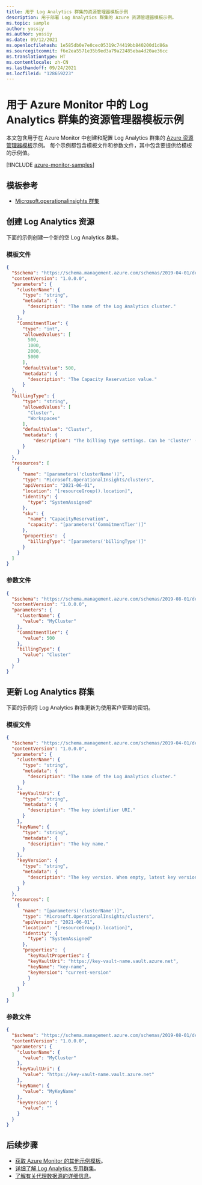 ```yaml
---
title: 用于 Log Analytics 群集的资源管理器模板示例
description: 用于部署 Log Analytics 群集的 Azure 资源管理器模板示例。
ms.topic: sample
author: yossiy
ms.author: yossiy
ms.date: 09/12/2021
ms.openlocfilehash: 1e585db0e7e0cec05319c74419bb840200d1d86a
ms.sourcegitcommit: f6e2ea5571e35b9ed3a79a22485eba4d20ae36cc
ms.translationtype: HT
ms.contentlocale: zh-CN
ms.lasthandoff: 09/24/2021
ms.locfileid: "128659223"
---
```

# <a name="resource-manager-template-samples-for-log-analytics-clusters-in-azure-monitor"></a>用于 Azure Monitor 中的 Log Analytics 群集的资源管理器模板示例
本文包含用于在 Azure Monitor 中创建和配置 Log Analytics 群集的 [Azure 资源管理器模板](../../azure-resource-manager/templates/syntax.md)示例。 每个示例都包含模板文件和参数文件，其中包含要提供给模板的示例值。

[!INCLUDE [azure-monitor-samples](../../../includes/azure-monitor-resource-manager-samples.md)]


## <a name="template-references"></a>模板参考

- [Microsoft.operationalinsights 群集](/azure/templates/microsoft.operationalinsights/2020-03-01-preview/clusters) 

## <a name="create-a-log-analytics-cluster"></a>创建 Log Analytics 资源
下面的示例创建一个新的空 Log Analytics 群集。

### <a name="template-file"></a>模板文件

```json
{
  "$schema": "https://schema.management.azure.com/schemas/2019-04-01/deploymentTemplate.json#",
  "contentVersion": "1.0.0.0",
  "parameters": {
    "clusterName": {
      "type": "string",
      "metadata": {
        "description": "The name of the Log Analytics cluster."
      }
    },
    "CommitmentTier": {
      "type": "int",
      "allowedValues": [
        500,
        1000,
        2000,
        5000
      ],
      "defaultValue": 500,
      "metadata": {
        "description": "The Capacity Reservation value."
      }
  },
  "billingType": {
      "type": "string",
      "allowedValues": [
        "Cluster",
        "Workspaces"
      ],
      "defaultValue": "Cluster",
      "metadata": {
          "description": "The billing type settings. Can be 'Cluster' (default) or 'Workspaces' for proportional billing on workspaces."
      }
    }
  },
  "resources": [
    {
      "name": "[parameters('clusterName')]",
      "type": "Microsoft.OperationalInsights/clusters",
      "apiVersion": "2021-06-01",
      "location": "[resourceGroup().location]",
      "identity": {
        "type": "SystemAssigned"
      },
      "sku": {
        "name": "CapacityReservation",
        "capacity": "[parameters('CommitmentTier')]"
      },
      "properties":  {
        "billingType": "[parameters('billingType')]"
      }
    }
  ]
}
```

### <a name="parameter-file"></a>参数文件

```json
{
  "$schema": "https://schema.management.azure.com/schemas/2019-08-01/deploymentParameters.json#",
  "contentVersion": "1.0.0.0",
  "parameters": {
    "clusterName": {
      "value": "MyCluster"
    },
    "CommitmentTier": {
      "value": 500
    },
    "billingType": {
      "value": "Cluster"
    }
  }
}
```

## <a name="update-a-log-analytics-cluster"></a>更新 Log Analytics 群集
下面的示例将 Log Analytics 群集更新为使用客户管理的密钥。

### <a name="template-file"></a>模板文件

```json
{
  "$schema": "https://schema.management.azure.com/schemas/2019-04-01/deploymentTemplate.json#",
  "contentVersion": "1.0.0.0",
  "parameters": {
    "clusterName": {
      "type": "string",
      "metadata": {
        "description": "The name of the Log Analytics cluster."
      }
    },
    "keyVaultUri": {
      "type": "string",
      "metadata": {
        "description": "The key identifier URI."
      }
    },
    "keyName": {
      "type": "string",
      "metadata": {
        "description": "The key name."
      }
    },
    "keyVersion": {
      "type": "string",
      "metadata": {
        "description": "The key version. When empty, latest key version is used."
      }
    }
  },
  "resources": [
    {
      "name": "[parameters('clusterName')]",
      "type": "Microsoft.OperationalInsights/clusters",
      "apiVersion": "2021-06-01",
      "location": "[resourceGroup().location]",
      "identity": {
        "type": "SystemAssigned"
      },
      "properties":  {
        "keyVaultProperties": {
        "keyVaultUri": "https://key-vault-name.vault.azure.net",
        "keyName": "key-name",
        "keyVersion": "current-version"
        }
      }  
    }
  ]
}
```

### <a name="parameter-file"></a>参数文件

```json
{
  "$schema": "https://schema.management.azure.com/schemas/2019-08-01/deploymentParameters.json#",
  "contentVersion": "1.0.0.0",
  "parameters": {
    "clusterName": {
      "value": "MyCluster"
    },
    "keyVaultUri": {
      "value": "https://key-vault-name.vault.azure.net"
    },
    "keyName": {
      "value": "MyKeyName"
    },
    "keyVersion": {
      "value": ""
    }
  }
}
```

## <a name="next-steps"></a>后续步骤

* [获取 Azure Monitor 的其他示例模板](../resource-manager-samples.md)。
* [详细了解 Log Analytics 专用群集](./logs-dedicated-clusters.md)。
* [了解有关代理数据源的详细信息](../agents/agent-data-sources.md)。
